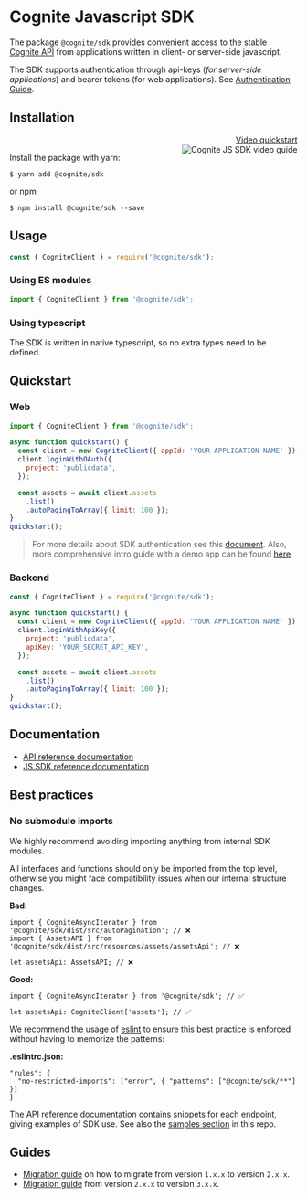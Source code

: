 Cognite Javascript SDK
======================
The package `@cognite/sdk` provides convenient access to the stable [Cognite API](https://doc.cognitedata.com/dev/)
from applications written in client- or server-side javascript.

The SDK supports authentication through api-keys (_for server-side applications_) and bearer tokens (for web applications).
See [Authentication Guide](https://github.com/cognitedata/cognite-sdk-js/blob/master/guides/authentication.md).

## Installation

<p align="right">
  <a href="https://youtu.be/29Cuv6OhBmA">
    Video quickstart<br />
    <img src="https://img.youtube.com/vi/29Cuv6OhBmA/3.jpg" alt="Cognite JS SDK video guide" title="Watch our video guide" align="right" />
  </a>
</p>

Install the package with yarn:
```
$ yarn add @cognite/sdk
```
or npm
```
$ npm install @cognite/sdk --save
```
## Usage

```js
const { CogniteClient } = require('@cognite/sdk');
```

### Using ES modules

```js
import { CogniteClient } from '@cognite/sdk';
```

### Using typescript

The SDK is written in native typescript, so no extra types need to be defined.

## Quickstart

### Web
```js
import { CogniteClient } from '@cognite/sdk';

async function quickstart() {
  const client = new CogniteClient({ appId: 'YOUR APPLICATION NAME' });
  client.loginWithOAuth({
    project: 'publicdata',
  });

  const assets = await client.assets
    .list()
    .autoPagingToArray({ limit: 100 });
}
quickstart();
```

> For more details about SDK authentication see this [document](https://github.com/cognitedata/cognite-sdk-js/blob/master/guides/authentication.md).
> Also, more comprehensive intro guide with a demo app can be found [here](https://github.com/cognitedata/javascript-getting-started/tree/master/sdk-auth-and-fetch-data)

### Backend
```js
const { CogniteClient } = require('@cognite/sdk');

async function quickstart() {
  const client = new CogniteClient({ appId: 'YOUR APPLICATION NAME' });
  client.loginWithApiKey({
    project: 'publicdata',
    apiKey: 'YOUR_SECRET_API_KEY',
  });

  const assets = await client.assets
    .list()
    .autoPagingToArray({ limit: 100 });
}
quickstart();
```

## Documentation

 - [API reference documentation](https://doc.cognitedata.com/api/v1)
 - [JS SDK reference documentation](https://cognitedata.github.io/cognite-sdk-js/classes/cogniteclient.html)

## Best practices

### No submodule imports

We highly recommend avoiding importing anything from internal SDK modules.

All interfaces and functions should only be imported from the top level, otherwise you might face compatibility issues when our internal structure changes.  

**Bad:**
```
import { CogniteAsyncIterator } from '@cognite/sdk/dist/src/autoPagination'; // ❌
import { AssetsAPI } from '@cognite/sdk/dist/src/resources/assets/assetsApi'; // ❌

let assetsApi: AssetsAPI; // ❌
```

**Good:**
```
import { CogniteAsyncIterator } from '@cognite/sdk'; // ✅

let assetsApi: CogniteClient['assets']; // ✅
```

We recommend the usage of [eslint](https://eslint.org/docs/rules/no-restricted-imports) to ensure this best practice is enforced without having to memorize the patterns:

**.eslintrc.json:**

```
"rules": {
  "no-restricted-imports": ["error", { "patterns": ["@cognite/sdk/**"] }]
}
```

The API reference documentation contains snippets for each endpoint,
giving examples of SDK use. See also the [samples section](https://github.com/cognitedata/cognite-sdk-js#samples) in this repo.

## Guides

 - [Migration guide](https://github.com/cognitedata/cognite-sdk-js/blob/master/guides/MIGRATION_GUIDE_1xx_2xx.md)
on how to migrate from version `1.x.x` to version `2.x.x`.
 - [Migration guide](https://github.com/cognitedata/cognite-sdk-js/blob/master/guides/MIGRATION_GUIDE_2xx_3xx.md) from version `2.x.x` to version `3.x.x`.
